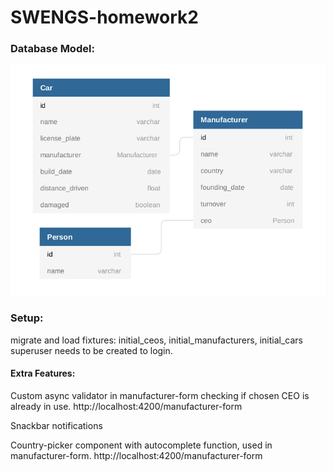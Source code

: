 # SWENGS-homework2
### Database Model:
![Database_model](https://github.com/tiemtom/SWENGS-homework2/blob/master/swengs-homework2-model.png)
### Setup:
migrate and load fixtures: initial_ceos, initial_manufacturers, initial_cars
superuser needs to be created to login.
#### Extra Features:
Custom async validator in manufacturer-form checking if chosen CEO is already in use. http://localhost:4200/manufacturer-form

Snackbar notifications

Country-picker component with autocomplete function, used in manufacturer-form. http://localhost:4200/manufacturer-form
